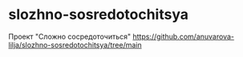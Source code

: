 # slozhno-sosredotochitsya
Проект "Сложно сосредоточиться"
https://github.com/anuvarova-lilja/slozhno-sosredotochitsya/tree/main
